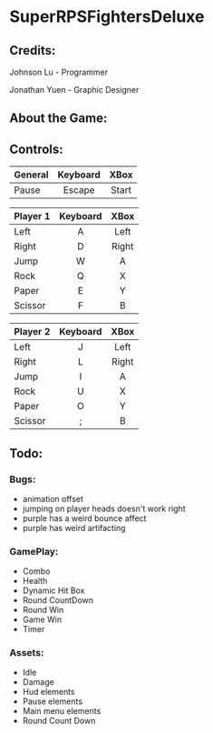# SuperRPSFightersDeluxe

## Credits:
  Johnson Lu - Programmer
  
  Jonathan Yuen - Graphic Designer
  
## About the Game:


## Controls:
| General        | Keyboard       | XBox |
| ------------- |:-------------:|:---------------:|
| Pause     | Escape | Start |

| Player 1        | Keyboard       | XBox |
| ------------- |:-------------:|:---------------:|
|   Left   | A | Left |
|   Right   | D | Right |
|   Jump   | W | A |
|   Rock   | Q | X |
|   Paper   | E | Y |
|   Scissor   | F | B |

| Player 2        | Keyboard       | XBox |
| ------------- |:-------------:|:------------:|
|   Left   | J | Left |
|   Right   | L | Right |
|   Jump   | I | A |
|   Rock   | U | X |
|   Paper   | O | Y |
|   Scissor   | ; | B |


## Todo:
### Bugs:
+ animation offset
+ jumping on player heads doesn't work right
+ purple has a weird bounce affect
+ purple has weird artifacting

### GamePlay:
+ Combo
+ Health
+ Dynamic Hit Box
+ Round CountDown
+ Round Win
+ Game Win
+ Timer

### Assets:
+ Idle
+ Damage
+ Hud elements
+ Pause elements
+ Main menu elements
+ Round Count Down

